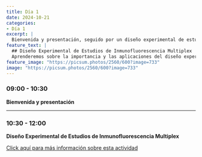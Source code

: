 ```yaml
---
title: Día 1
date: 2024-10-21
categories:
- Día 1
excerpt: |
  Bienvenida y presentación, seguido por un diseño experimental de estudios de inmunofluorescencia multiplex.
feature_text: |
  ## Diseño Experimental de Estudios de Inmunofluorescencia Multiplex
  Aprenderemos sobre la importancia y las aplicaciones del diseño experimental en la investigación biomédica.
feature_image: "https://picsum.photos/2560/600?image=733"
image: "https://picsum.photos/2560/600?image=733"
---
```


### 09:00 - 10:30  
**Bienvenida y presentación**

---

### 10:30 - 12:00  
**Diseño Experimental de Estudios de Inmunofluorescencia Multiplex**

[Click aquí para más información sobre esta actividad](#)
